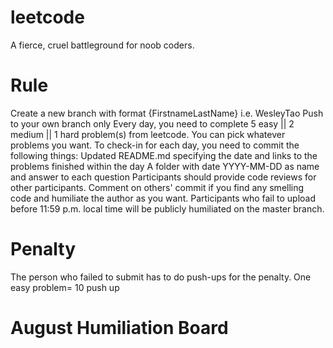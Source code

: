 # leetcode
A fierce, cruel battleground for noob coders.
# Rule
Create a new branch with format {FirstnameLastName} i.e. WesleyTao
Push to your own branch only
Every day, you need to complete 5 easy || 2 medium || 1 hard problem(s) from leetcode. You can pick whatever problems you want. To check-in for each day, you need to commit the following things:
Updated README.md specifying the date and links to the problems finished within the day
A folder with date YYYY-MM-DD as name and answer to each question
Participants should provide code reviews for other participants. Comment on others' commit if you find any smelling code and humiliate the author as you want.
Participants who fail to upload before 11:59 p.m. local time will be publicly humiliated on the master branch.


# Penalty
The person who failed to submit has to do push-ups for the penalty. One easy problem= 10 push up 


# August Humiliation Board 

